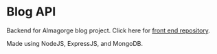 # Blog API

Backend for Almagorge blog project. Click here for [front end repository](https://github.com/DrantDumani/my-blog).

Made using NodeJS, ExpressJS, and MongoDB.
